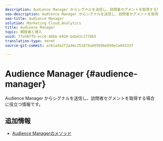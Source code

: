 ```yaml
---
description: Audience Manager からシグナルを送信し、訪問者セグメントを取得する場合に役立つ情報です。
seo-description: Audience Manager からシグナルを送信し、訪問者セグメントを取得する場合に役立つ情報です。
seo-title: Audience Manager
solution: Marketing Cloud,Analytics
title: Audience Manager
topic: 開発者と導入
uuid: 7fa58ffb-ecc6-46bb-b920-bda42c1f78b5
translation-type: tm+mt
source-git-commit: a161a4a2f2a46c351874ad9569be694e1a04333f

---
```



# Audience Manager {#audience-manager}

Audience Manager からシグナルを送信し、訪問者セグメントを取得する場合に役立つ情報です。

## 追加情報

+ [Audience Managerのメソッド](/help/universal-windows/audiencemgmt/audience-manager-methods.md)